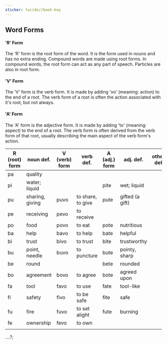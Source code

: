 ```yaml
---
sticker: lucide//book-key
---
```

## Word Forms
#### 'R' Form
The 'R' form is the root form of the word. It is the form used in nouns and has no extra ending. Compound words are made using root forms. In compound words, the root form can act as any part of speech. Particles are also in root form.
#### 'V' Form
The 'V' form is the verb form. It is made by adding 'vo' (meaning: action) to the end of a root. The verb form of a root is often the action associated with it's root, but not always.
#### 'A' Form
The 'A' form is the adjective form. It is made by adding 'to' (meaning: aspect) to the end of a root. The verb form is often derived from the verb form of that root, usually describing the main aspect of the verb form's action.





| R (root) form | noun def.       | V (verb) form | verb def.         | A (adj.) form | adj. def.       | other def |
| ------------- | --------------- | ------------- | ----------------- | ------------- | --------------- | --------- |
| pa            | quality         |               |                   |               |                 |           |
| pi            | water; liquid   |               |                   | pite          | wet; liquid     |           |
| pu            | sharing, giving | puvo          | to share, to give | pute          | gifted (a gift) |           |
| pe            | receiving       | pevo          | to receive        |               |                 |           |
| po            | food            | povo          | to eat            | pote          | nutritious      |           |
| ba            | help            | bavo          | to help           | bate          | helpful         |           |
| bi            | trust           | bivo          | to trust          | bite          | trustworthy     |           |
| bu            | point, needle   | buvo          | to puncture       | bute          | pointy, sharp   |           |
| be            | round           |               |                   | bete          | rounded         |           |
| bo            | agreement       | bovo          | to agree          | bote          | agreed upon     |           |
| fa            | tool            | favo          | to use            | fate          | tool-like       |           |
| fi            | safety          | fivo          | to be safe        | fite          | safe            |           |
| fu            | fire            | fuvo          | to set alight     | fute          | burning         |           |
| fe            | ownership       | fevo          | to own            |               |                 |           |
|               |                 |               |                   |               |                 |           |




....?;